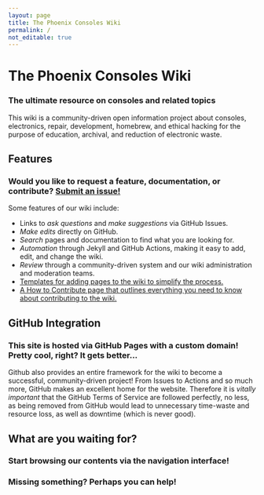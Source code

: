 ```yaml
---
layout: page
title: The Phoenix Consoles Wiki
permalink: /
not_editable: true
---
```


# The Phoenix Consoles Wiki

### The ultimate resource on consoles and related topics

This wiki is a community-driven open information project about consoles, electronics, repair, development, homebrew, and ethical hacking for the purpose of education, archival, and reduction of electronic waste.

## Features

### Would you like to request a feature, documentation, or contribute? [Submit an issue!]( {{site.baseurl}}/pages/issues/)

Some features of our wiki include:

- Links to *ask questions* and *make suggestions* via GitHub Issues.
- *Make edits* directly on GitHub.
- *Search* pages and documentation to find what you are looking for.
- *Automation* through Jekyll and GitHub Actions, making it easy to add, edit, and change the wiki.
- *Review* through a community-driven system and our wiki administration and moderation teams.
- [Templates for adding pages to the wiki to simplify the process.](templates/)
- [A How to Contribute page that outlines everything you need to know about contributing to the wiki.](howtocontribute)

## GitHub Integration

### This site is hosted via GitHub Pages with a custom domain! Pretty cool, right? It gets better...

Github also provides an entire framework for the wiki to become a successful, community-driven project! From Issues to Actions and so much more, GitHub makes an excellent home for the website. Therefore it is *vitally important* that the GitHub Terms of Service are followed perfectly, no less, as being removed from GitHub would lead to unnecessary time-waste and resource loss, as well as downtime (which is never good). 

## What are you waiting for?

### Start browsing our contents via the navigation interface!

### Missing something? Perhaps you can help!